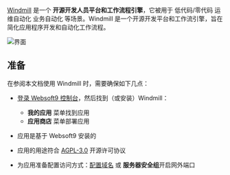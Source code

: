 [Windmill](https://www.windmill.dev) 是一个 **开源开发人员平台和工作流程引擎**，它被用于 低代码/零代码 运维自动化 业务自动化  等场景。Windmill 是一个开源开发平台和工作流引擎，旨在简化应用程序开发和自动化工作流程。


![界面](https://libs.websoft9.com/Websoft9/DocsPicture/zh/windmill/windmill-gui-websoft9.png)


## 准备

在参阅本文档使用 Windmill 时，需要确保如下几点：

- [登录 Websoft9 控制台](./login-console)，然后找到（或安装）Windmill：
  - **我的应用** 菜单找到应用 
  - **应用商店** 菜单部署应用

- 应用是基于 Websoft9 安装的


- 应用的用途符合 [AGPL-3.0](https://opensource.org/licenses/AGPL-3.0) 开源许可协议


- 为应用准备配置访问方式：[配置域名](./domain-set) 或 **服务器安全组**开启网外端口